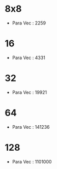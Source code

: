 # 8x8
- Para Vec : 2259
# 16 
- Para Vec : 4331
# 32
- Para Vec : 19921
# 64
- Para Vec : 141236
# 128
- Para Vec : 1101000
